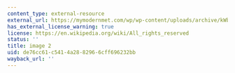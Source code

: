 ```yaml
---
content_type: external-resource
external_url: https://mymodernmet.com/wp/wp-content/uploads/archive/kWbA-6OsHuzpOyEu43OV_1082112075.jpeg
has_external_license_warning: true
license: https://en.wikipedia.org/wiki/All_rights_reserved
status: ''
title: image 2
uid: de76cc61-c541-4a28-8296-6cff696232bb
wayback_url: ''
---
```

